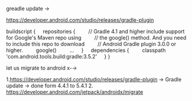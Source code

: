 greadle update →

https://developer.android.com/studio/releases/gradle-plugin

buildscript {
    repositories {
        // Gradle 4.1 and higher include support for Google's Maven repo using
        // the google() method. And you need to include this repo to download
        // Android Gradle plugin 3.0.0 or higher.
        google()
        ...
    }
    dependencies {
        classpath 'com.android.tools.build:gradle:3.5.2'
    }
}





let us migrate to android x-→



1.https://developer.android.com/studio/releases/gradle-plugin → Gradle update → done form 4.4.1 to 5.4.1
2. https://developer.android.com/jetpack/androidx/migrate



